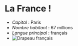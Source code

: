 # La France !
* *Capital* : Paris
* *Nombre habitant* : 67 millions
* *Langue principal* : français
* ![Drapeau français](https://upload.wikimedia.org/wikipedia/commons/thumb/c/c3/Flag_of_France.svg/225px-Flag_of_France.svg.png)
